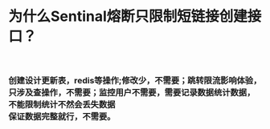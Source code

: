 # 为什么Sentinal熔断只限制短链接创建接口？<br><br>

###  创建设计更新表，redis等操作;修改少，不需要；跳转限流影响体验，只涉及查操作，不需要；监控用户不需要，需要记录数据统计数据，不能限制统计不然会丢失数据<br>保证数据完整就行，不需要。
